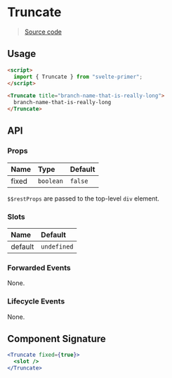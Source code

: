 # Truncate

> [Source code](../src/Truncate.svelte)

## Usage

```html
<script>
  import { Truncate } from "svelte-primer";
</script>

<Truncate title="branch-name-that-is-really-long">
  branch-name-that-is-really-long
</Truncate>
```

## API

### Props

| Name  | Type      | Default |
| :---- | :-------- | :------ |
| fixed | `boolean` | `false` |

`$$restProps` are passed to the top-level `div` element.

### Slots

| Name    | Default     |
| :------ | :---------- |
| default | `undefined` |

### Forwarded Events

None.

### Lifecycle Events

None.

## Component Signature

```jsx
<Truncate fixed={true}>
  <slot />
</Truncate>
```
